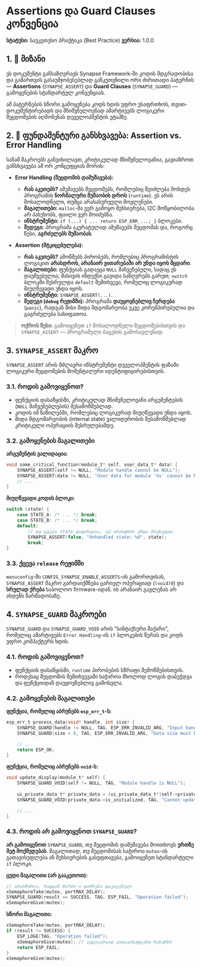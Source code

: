 # Assertions და Guard Clauses კონვენცია

**სტატუსი:** საუკეთესო პრაქტიკა (Best Practice)
**ვერსია:** 1.0.0

## 1. 🎯 მიზანი

ეს დოკუმენტი განსაზღვრავს Synapse Framework-ში კოდის მდგრადობისა და გამართვის გასაუმჯობესებლად განკუთვნილი ორი ძირითადი პატერნის — **Assertions** (`SYNAPSE_ASSERT`) და **Guard Clauses** (`SYNAPSE_GUARD`) — გამოყენების სტანდარტულ კონვენციას.

ამ პატერნების სწორი გამოყენება კოდს ხდის უფრო უსაფრთხოს, თვით-დოკუმენტირებადს და მნიშვნელოვნად ამარტივებს ლოგიკური შეცდომების აღმოჩენას დეველოპმენტის ეტაპზე.

## 2. 🤔 ფუნდამენტური განსხვავება: Assertion vs. Error Handling

სანამ მაკროებს განვიხილავთ, კრიტიკულად მნიშვნელოვანია, გავიაზროთ განსხვავება ამ ორ კონცეფციას შორის:

- **Error Handling (შეცდომის დამუშავება):**
  - **რას აკეთებს?** ამუშავებს შეცდომებს, რომლებიც შეიძლება მოხდეს პროგრამის **ნორმალური მუშაობის დროს** (`runtime`). ეს არის მოსალოდნელი, თუმცა არასასურველი მოვლენები.
  - **მაგალითები:** `malloc`-მა ვერ გამოყო მეხსიერება, I2C მოწყობილობა არ პასუხობს, ფაილი ვერ მოიძებნა.
  - **ინსტრუმენტი:** `if (...) { ... return ESP_ERR_...; }` ბლოკები.
  - **შედეგი:** პროგრამა აკურატულად ამუშავებს შეცდომას და, როგორც წესი, **აგრძელებს მუშაობას**.

- **Assertion (მტკიცებულება):**
  - **რას აკეთებს?** ამოწმებს პირობებს, რომლებიც პროგრამისტის ლოგიკით **არასდროს, არანაირ ვითარებაში არ უნდა იყოს მცდარი**.
  - **მაგალითები:** ფუნქციას გადაეცა `NULL` მაჩვენებელი, სადაც ეს დაუშვებელია; მასივის ინდექსი გავიდა საზღვრებს გარეთ; `switch` ბლოკში შესრულდა `default` შემთხვევა, რომელიც ლოგიკურად მიუღწევადი უნდა იყოს.
  - **ინსტრუმენტი:** `SYNAPSE_ASSERT(...)`.
  - **შედეგი (`debug` რეჟიმში):** პროგრამა **დაუყოვნებლივ ჩერდება** (`panic`), რადგან მისი შიდა მდგომარეობა უკვე კორუმპირებულია და გაგრძელება სახიფათოა.

> **ოქროს წესი:** გამოიყენეთ `if` მოსალოდნელი შეცდომებისთვის და `SYNAPSE_ASSERT` — პროგრამული ბაგების გამოსავლენად.

## 3. `SYNAPSE_ASSERT` მაკრო

`SYNAPSE_ASSERT` არის მძლავრი ინსტრუმენტი დეველოპმენტის ფაზაში ლოგიკური შეცდომების მომენტალური იდენტიფიცირებისთვის.

### 3.1. როდის გამოვიყენოთ?

- ფუნქციის დასაწყისში, კრიტიკულად მნიშვნელოვანი არგუმენტების (`NULL` მაჩვენებლების) შესამოწმებლად.
- კოდის იმ ნაწილებში, რომლებიც ლოგიკურად მიუღწევადი უნდა იყოს.
- შიდა მდგომარეობის (internal state) ვალიდურობის შესამოწმებლად კრიტიკული ოპერაციის შესრულებამდე.

### 3.2. გამოყენების მაგალითები

**არგუმენტის ვალიდაცია:**

```c
void some_critical_function(module_t* self, user_data_t* data) {
    SYNAPSE_ASSERT(self != NULL, "Module handle cannot be NULL");
    SYNAPSE_ASSERT(data != NULL, "User data for module '%s' cannot be NULL", self->name);
    // ...
}
```

**მიუღწევადი კოდის ბლოკი:**

```c
switch (state) {
    case STATE_A: /* ... */ break;
    case STATE_B: /* ... */ break;
    default:
        // თუ ყველა state დაფარულია, აქ არასდროს უნდა მოვხვდეთ.
        SYNAPSE_ASSERT(false, "Unhandled state: %d", state);
        break;
}
```

### 3.3. ქცევა `release` რეჟიმში

`menuconfig`-ში `CONFIG_SYNAPSE_ENABLE_ASSERTS`-ის გამორთვისას, `SYNAPSE_ASSERT` მაკრო გარდაიქმნება ცარიელ ოპერაციად (`(void)0`) და **სრულად ქრება** საბოლოო firmware-იდან. ის არანაირ გავლენას არ ახდენს წარმადობაზე.

## 4. `SYNAPSE_GUARD` მაკროები

`SYNAPSE_GUARD` და `SYNAPSE_GUARD_VOID` არის "სინტაქსური შაქარი", რომელიც ამარტივებს `Error Handling`-ის `if` ბლოკების წერას და კოდს უფრო კომპაქტურს ხდის.

### 4.1. როდის გამოვიყენოთ?

- ფუნქციის დასაწყისში, `runtime` პირობების სწრაფი შემოწმებისთვის.
- როდესაც შეცდომის შემთხვევაში საჭიროა მხოლოდ ლოგის დაბეჭდვა და ფუნქციიდან დაუყოვნებლივ გამოსვლა.

### 4.2. გამოყენების მაგალითები

**ფუნქცია, რომელიც აბრუნებს `esp_err_t`-ს:**

```c
esp_err_t process_data(void* handle, int size) {
    SYNAPSE_GUARD(handle != NULL, TAG, ESP_ERR_INVALID_ARG, "Input handle is NULL");
    SYNAPSE_GUARD(size > 0, TAG, ESP_ERR_INVALID_ARG, "Data size must be positive, got %d", size);

    // ...
    return ESP_OK;
}
```

**ფუნქცია, რომელიც აბრუნებს `void`-ს:**

```c
void update_display(module_t* self) {
    SYNAPSE_GUARD_VOID(self != NULL, TAG, "Module handle is NULL");
    
    ui_private_data_t* private_data = (ui_private_data_t*)self->private_data;
    SYNAPSE_GUARD_VOID(private_data->is_initialized, TAG, "Cannot update display, not initialized");

    // ...
}
```

### 4.3. როდის **არ** გამოვიყენოთ `SYNAPSE_GUARD`?

**არ გამოიყენოთ** `SYNAPSE_GUARD`, თუ შეცდომის დამუშავება მოითხოვს **ერთზე მეტ მოქმედებას**. მაგალითად, თუ შეცდომისას საჭიროა `mutex`-ის გათავისუფლება ან მეხსიერების გასუფთავება, გამოიყენეთ სტანდარტული `if` ბლოკი.

**ცუდი მაგალითი (არ გააკეთოთ):**

```c
// არასწორია, რადგან mutex-ი დარჩება დაკავებული
xSemaphoreTake(mutex, portMAX_DELAY);
SYNAPSE_GUARD(result == SUCCESS, TAG, ESP_FAIL, "Operation failed"); 
xSemaphoreGive(mutex);
```

**სწორი მაგალითი:**

```c
xSemaphoreTake(mutex, portMAX_DELAY);
if (result != SUCCESS) {
    ESP_LOGE(TAG, "Operation failed");
    xSemaphoreGive(mutex); // აუცილებლად ვათავისუფლებთ რესურსს
    return ESP_FAIL;
}
xSemaphoreGive(mutex);
```
